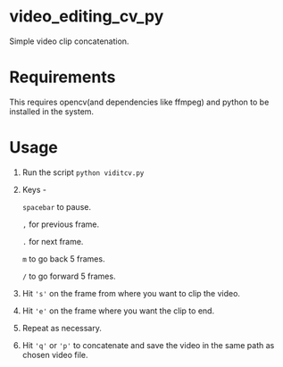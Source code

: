 # video_editing_cv_py
Simple video clip concatenation.

# Requirements

This requires opencv(and dependencies like ffmpeg) and python to be installed in the system.

# Usage

1. Run the script ```python viditcv.py```
2. Keys - 

   ```spacebar``` to pause.

   ```,``` for previous frame.
   
   ```.``` for next frame.
   
   ```m``` to go back 5 frames.
   
   ```/``` to go forward 5 frames.
   
3. Hit ```'s'``` on the frame from where you want to clip the video.

4. Hit ```'e'``` on the frame where you want the clip to end.

5. Repeat as necessary.

6. Hit ```'q'``` or ```'p'``` to concatenate and save the video in the same path as chosen video file.




